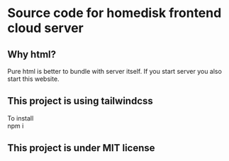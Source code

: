 # Source code for homedisk frontend cloud server
## Why html?
Pure html is better to bundle with server itself. If you start server you also start this website.
## This project is using tailwindcss
To install <br/>
npm i 
## This project is under MIT license